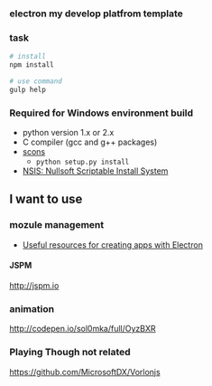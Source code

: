 ### electron my develop platfrom template


### task

```sh
# install
npm install

# use command
gulp help
```


### Required for Windows environment build

 + python version 1.x or 2.x
 + C compiler (gcc and g++ packages)
 + [scons](http://www.scons.org/)
   + `python setup.py install`
 + [NSIS: Nullsoft Scriptable Install System](https://sourceforge.net/projects/nsis/)

## I want to use

### mozule management

 + [Useful resources for creating apps with Electron](https://github.com/sindresorhus/awesome-electron)

#### JSPM

http://jspm.io

### animation

http://codepen.io/sol0mka/full/OyzBXR

### Playing Though not related

https://github.com/MicrosoftDX/Vorlonjs



